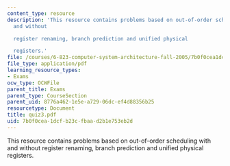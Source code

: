 ```yaml
---
content_type: resource
description: 'This resource contains problems based on out-of-order scheduling with
  and without

  register renaming, branch prediction and unified physical

  registers.'
file: /courses/6-823-computer-system-architecture-fall-2005/7b0f0cea1dcfb23cfbaad2b1e753eb2d_quiz3.pdf
file_type: application/pdf
learning_resource_types:
- Exams
ocw_type: OCWFile
parent_title: Exams
parent_type: CourseSection
parent_uid: 8776a462-1e5e-a729-06dc-ef4d88356b25
resourcetype: Document
title: quiz3.pdf
uid: 7b0f0cea-1dcf-b23c-fbaa-d2b1e753eb2d
---
```

This resource contains problems based on out-of-order scheduling with and without
register renaming, branch prediction and unified physical
registers.

